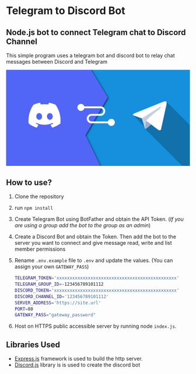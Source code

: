 # Telegram to Discord Bot
## Node.js bot to connect Telegram chat to Discord Channel
This simple program uses a telegram bot and discord bot to relay chat messages between Discord and Telegram

![banner](bot-img.jpg)
## How to use?
1. Clone the repository
2. run `npm install`
3. Create Telegram Bot using BotFather and obtain the API Token.
   (*If you are using a group add the bot to the group as an admin*)
4. Create a Discord Bot and obtain the Token. Then add the bot to the server you want to connect and give message read, write and list member permissions
5. Rename `.env.example` file to `.env` and update the values. (You can assign your own `GATEWAY_PASS`)
   
    ```bash
    TELEGRAM_TOKEN='xxxxxxxxxxxxxxxxxxxxxxxxxxxxxxxxxxxxxxxxxxxxxx'
    TELEGRAM_GROUP_ID=-123456789101112
    DISCORD_TOKEN='xxxxxxxxxxxxxxxxxxxxxxxxxxxxxxxxxxxxxxxxxxxxxxx'
    DISCORD_CHANNEL_ID='123456789101112'
    SERVER_ADDRESS='https://site.url'
    PORT=80
    GATEWAY_PASS="gateway_password"
    ```
6. Host on HTTPS public accessible server by running node `index.js`.

## Libraries Used
- [Express.js](https://expressjs.com/) framework is used to build the http server.
- [Discord.js](https://discord.js.org/) library is is used to create the discord bot

